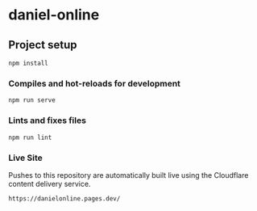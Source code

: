 # daniel-online

## Project setup
```
npm install
```

### Compiles and hot-reloads for development
```
npm run serve
```

### Lints and fixes files
```
npm run lint
```

### Live Site
Pushes to this repository are automatically built live using the Cloudflare content delivery service.
```
https://danielonline.pages.dev/
```

